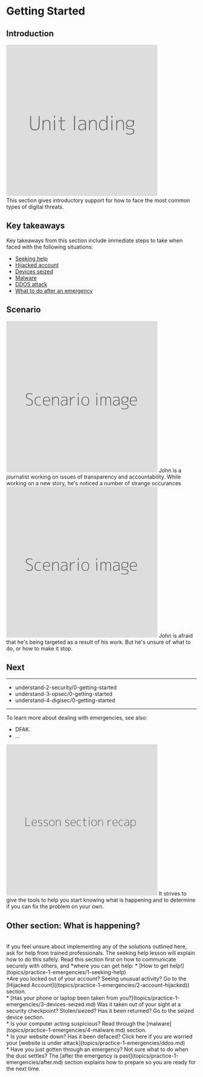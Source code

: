 # Getting Started
## Introduction
![](unit.png)
<br>
This section gives introductory support for how to face the most common types of digital threats.


## Key takeaways
Key takeaways from this section include immediate steps to take when faced with the following situations:

- [Seeking help](en/topics/practice-1-emergencies/1-seeking-help/1-intro.md) 
- [Hijacked account](en/topics/practice-1-emergencies/2-account-hijacked/1-intro.md)
- [Devices seized](en/topics/practice-1-emergencies/3-seized-devices/1-intro.md)
- [Malware](en/topics/practice-1-emergencies/4-malware/1-intro.md)
- [DDOS attack](en/topics/practice-1-emergencies/5-ddos/1-intro.md)
- [What to do after an emergency](en/topics/practice-1-emergencies/6-after/1-intro.md)


## Scenario
![](scenario.png)
John is a journalist working on issues of transparency and accountability. While working on a new story, he's noticed a number of strange occurances
<br>
![](scenario.png)
John is afraid that he's being targeted as a result of his work. But he's unsure of what to do, or how to make it stop.


## Next
---
- understand-2-security/0-getting-started
- understand-3-opsec/0-getting-started
- understand-4-digisec/0-getting-started
---
To learn more about dealing with emergencies, see also:
* DFAK.
* ...


![](recap.png)
It strives to give the tools to help you start knowing what is happening and to determine if you can fix the problem on your own.
<br>
## Other section: What is happening?
<br>
If you feel unsure about implementing any of the solutions outlined here, ask for help from trained professionals. The seeking help lesson will explain how to do this safely. Read this section first on how to communicate securely with others, and *where you can get help:
* [How to get help!](topics/practice-1-emergencies/1-seeking-help)
<br>
*Are you locked out of your account? Seeing unusual activity? Go to the [Hijacked Account]((topics/practice-1-emergencies/2-account-hijacked)) section.
<br>
* [Has your phone or laptop been taken from you?](topics/practice-1-emergencies/3-devices-seized.md) Was it taken out of your sight at a security checkpoint? Stolen/siezed? Has it been returned? Go to the seized device section.
<br>
* Is your computer acting suspicious? Read through the [malware](topics/practice-1-emergencies/4-malware.md) section.
<br>
* Is your website down? Has it been defaced? Click here if you are worried your [website is under attack](topics/practice-1-emergencies/ddos.md)
<br>
* Have you just gotten through an emergency? Not sure what to do when the dust settles? The [after the emergency is past](topics/practice-1-emergencies/after.md) section explains how to prepare so you are ready for the next time.

